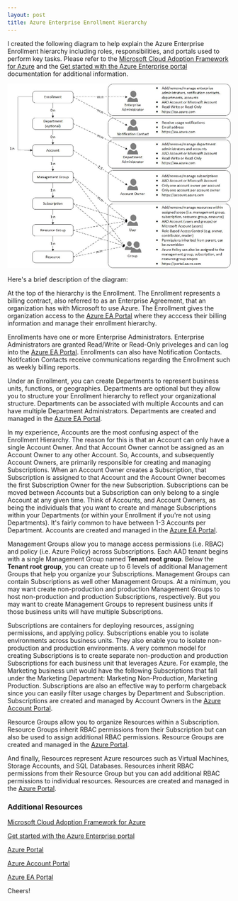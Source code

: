```yaml
---
layout: post
title: Azure Enterprise Enrollment Hierarchy
---
```


I created the following diagram to help explain the Azure Enterprise Enrollment hierarchy including roles, responsibilities, and portals used to perform key tasks.  Please refer to the [Microsoft Cloud Adoption Framework for Azure](https://docs.microsoft.com/en-us/azure/cloud-adoption-framework/) and the [Get started with the Azure Enterprise portal](https://docs.microsoft.com/en-us/azure/cost-management-billing/manage/ea-portal-get-started) documentation for additional information.

![Azure Enterprise Enrollment Hierarchy](/images/azure-enrollment-hierarchy-v2.jpg)

Here's a brief description of the diagram:

At the top of the hierarchy is the Enrollment.  The Enrollment represents a billing contract, also referred to as an Enterprise Agreement, that an organization has with Microsoft to use Azure.  The Enrollment gives the organization access to the [Azure EA Portal](https://ea.azure.com) where they  acccess their billing information and manage their enrollment hierarchy.

Enrollments have one or more Enterprise Administrators.  Enterprise Administrators are granted Read/Write or Read-Only priveleges and can log into the [Azure EA Portal](https://ea.azure.com).  Enrollments can also have Notification Contacts.  Notifcation Contacts receive communications regarding the Enrollment such as weekly billing reports.

Under an Enrollment, you can create Departments to represent business units, functions, or geographies.  Departments are optional but they allow you to structure your Enrollment hierarchy to reflect your organizational structure.  Departments can be associated with multiple Accounts and can have multiple Department Administrators.  Departments are created and managed in the [Azure EA Portal](https://ea.azure.com).

In my experience, Accounts are the most confusing aspect of the Enrollment Hierarchy.  The reason for this is that an Account can only have a single Account Owner.  And that Account Owner cannot be assigned as an Account Owner to any other Account.  So, Accounts, and subsequently Account Owners, are primarily responsible for creating and managing Subscriptions.  When an Account Owner creates a Subscription, that Subscription is assigned to that Account and the Account Owner becomes the first Subscription Owner for the new Subscription.  Subscriptions can be moved between Accounts but a Subscription can only belong to a single Account at any given time.  Think of Accounts, and Account Owners, as being the individuals that you want to create and manage Subscriptions within your Departments (or within your Enrollment if you're not using Departments).  It's fairly common to have between 1-3 Accounts per Department.  Accounts are created and managed in the [Azure EA Portal](https://ea.azure.com).

Management Groups allow you to manage access permissions (i.e. RBAC) and policy (i.e. Azure Policy) across Subscriptions.  Each AAD tenant begins with a single Management Group named **Tenant root group**.  Below the **Tenant root group**, you can create up to 6 levels of additional Management Groups that help you organize your Subscriptions.  Management Groups can contain Subscriptions as well other Management Groups.  At a minimum, you may want create non-production and production Management Groups to host non-production and production Subscriptions, respectively.  But you may want to create Management Groups to represent business units if those business units will have multiple Subscriptions.

Subscriptions are containers for deploying resources, assigning permissions, and applying policy.  Subscriptions enable you to isolate environments across business units.  They also enable you to isolate non-production and production environments.  A very common model for creating Subscriptions is to create separate non-production and production Subscriptions for each business unit that leverages Azure.  For example, the Marketing business unit would have the following Subscriptions that fall under the Marketing Department: Marketing Non-Production, Marketing Production.  Subscriptions are also an effective way to perform chargeback since you can easily filter usage charges by Department and Subscription.  Subscriptions are created and managed by Account Owners in the [Azure Account Portal](https://account.azure.com).

Resource Groups allow you to organize Resources within a Subscription.  Resource Groups inherit RBAC permissions from their Subscription but can also be used to assign additional RBAC permissions.  Resource Groups are created and managed in the [Azure Portal](https://portal.azure.com).

And finally, Resources represent Azure resources such as Virtual Machines, Storage Accounts, and SQL Databases.  Resources inherit RBAC permissions from their Resource Group but you can add additional RBAC permissions to individual resources.  Resources are created and managed in the [Azure Portal](https://portal.azure.com).


### Additional Resources ###

[Microsoft Cloud Adoption Framework for Azure](https://docs.microsoft.com/en-us/azure/cloud-adoption-framework/)

[Get started with the Azure Enterprise portal](https://docs.microsoft.com/en-us/azure/cost-management-billing/manage/ea-portal-get-started)

[Azure Portal](https://portal.azure.com)

[Azure Account Portal](https://account.azure.com)

[Azure EA Portal](https://ea.azure.com)


Cheers!
